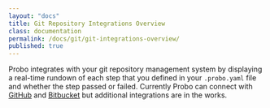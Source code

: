 ```yaml
---
layout: "docs"
title: Git Repository Integrations Overview
class: documentation
permalink: /docs/git/git-integrations-overview/
published: true
---
```

Probo integrates with your git repository management system by displaying a real-time rundown of each step that you defined in your `.probo.yaml` file and whether the step passed or failed. Currently Probo can connect with [GitHub](/docs/git/github/ "GitHub Integration") and [Bitbucket](/docs/git/bitbucket/ "Bitbucket Integration") but additional integrations are in the works.

